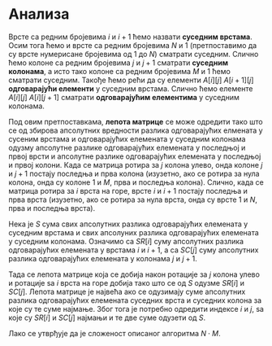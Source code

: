 # Анализа

Врсте са редним бројевима $i$ и $i+1$ ћемо назвати **суседним врстама**. Осим тога ћемо и врсте са редним бројевима $N$ и $1$ (претпоставимо да су врсте нумерисане бројевима од 1 до $N$) сматрати суседним. Слично ћемо колоне са редним бројевима $j$ и $j+1$ сматрати **суседним колонама**, а исто тако колоне са редним бројевима $M$ и $1$ ћемо сматрати суседним. Такође ћемо рећи да су елементи $А[i][j]$ $A[i+1][j]$  **одговарајући елементи** у суседним врстама. Слично ћемо елементе $А[i][j]$ $A[i][j+1]$  сматрати **одговарајућим елементима** у суседним колонама.

Под овим претпоставкама, **лепота матрице** се може одредити тако што се од збирова апсолутних вредности разлика одговарајућих елмената у сусеним врстама и одговарајућих елемената  у суседним колонама одузму апсолутне разлике одговарајућих елемената у последњој и првој врсти и апсолутне разлике  одговарајућих елемената у последњој и првој колони. Када се матрица ротира за $j$ колона улево, онда колоне $j$ и $j+1$ постају последња и прва колона (изузетно, ако се ротира за нула колона, онда су колоне $1$ и $M$, прва и последња колона). Слично, када се матрица ротира за $i$ врста на горе, врсте $i$ и $i+1$ постају последња и прва врста (изузетно, ако се ротира за нула врста, онда су врсте $1$ и $N$, прва и последња врста).

Нека је $S$ сума свих апсолутних разлика одговарајућих елемената у суседним врстама и свих апсолуних разлика одговарајућих елемената у суседним колонама.  Означимо са $SR[i]$ суму апсолутних разлика одговарајућих елемената у врстама $i$ и $i+1$, а са $SC[j]$ суму апсолутних разлика одговарајућих елемената у колонама $j$ и $j+1$. 

Тада се лепота матрице која се добија након ротације за $j$ колона улево и ротације ѕа $i$ врста на горе добија тако што се од $S$ одузме $SR[i]$ и $SC[j]$. Лепота матрице је највећа ако се одузимају  суме апсолутних разлика одговарајућих елемената суседних врста и суседних колона за које су те суме најмање. Због тога је потребно одредити индексе $i$ и $j$, ѕа које су $SR[i]$ и $SC[j]$ најмањи и те две суме одузети од $S$.

Лако се утврђује да је сложеност описаног алгоритма $N\cdot M$.


